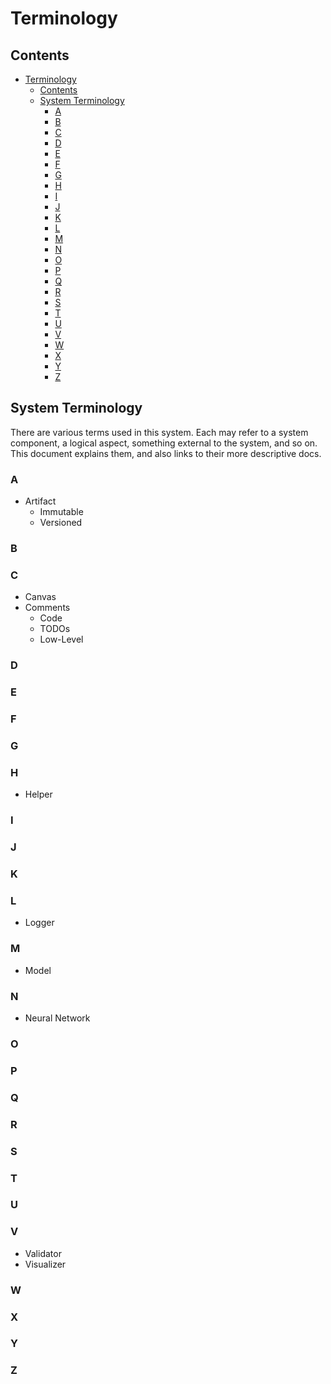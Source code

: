 # Terminology

## Contents

- [Terminology](#terminology)
  - [Contents](#contents)
  - [System Terminology](#system-terminology)
    - [A](#a)
    - [B](#b)
    - [C](#c)
    - [D](#d)
    - [E](#e)
    - [F](#f)
    - [G](#g)
    - [H](#h)
    - [I](#i)
    - [J](#j)
    - [K](#k)
    - [L](#l)
    - [M](#m)
    - [N](#n)
    - [O](#o)
    - [P](#p)
    - [Q](#q)
    - [R](#r)
    - [S](#s)
    - [T](#t)
    - [U](#u)
    - [V](#v)
    - [W](#w)
    - [X](#x)
    - [Y](#y)
    - [Z](#z)

## System Terminology

There are various terms used in this system. Each may refer to a system component, a logical aspect, something external to the system, and so on. This document explains them, and also links to their more descriptive docs.

### A

- Artifact
  - Immutable
  - Versioned

### B

### C

- Canvas
- Comments
  - Code
  - TODOs
  - Low-Level

### D

### E

### F

### G

### H

- Helper

### I

### J

### K

### L

- Logger

### M

- Model

### N

- Neural Network

### O

### P

### Q

### R

### S

### T

### U

### V

- Validator
- Visualizer

### W

### X

### Y

### Z
